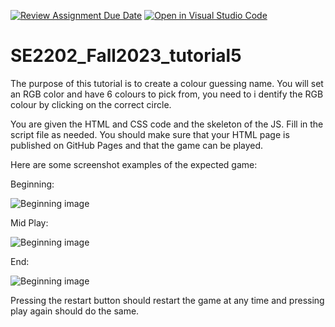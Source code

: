[![Review Assignment Due Date](https://classroom.github.com/assets/deadline-readme-button-24ddc0f5d75046c5622901739e7c5dd533143b0c8e959d652212380cedb1ea36.svg)](https://classroom.github.com/a/PJPP14qu)
[![Open in Visual Studio Code](https://classroom.github.com/assets/open-in-vscode-718a45dd9cf7e7f842a935f5ebbe5719a5e09af4491e668f4dbf3b35d5cca122.svg)](https://classroom.github.com/online_ide?assignment_repo_id=12788444&assignment_repo_type=AssignmentRepo)
# SE2202_Fall2023_tutorial5

The purpose of this tutorial is to create a colour guessing name.
You will set an RGB color and have 6 colours to pick from, you need to i
dentify the RGB colour by clicking on the correct circle. 

You are given the HTML and CSS code and the skeleton of the JS. Fill in the script file as needed. 
You should make sure that your HTML page is published on GitHub Pages and that the game can be played.

Here are some screenshot examples of the expected game: 

Beginning: 

![Beginning image](beginning.png)

Mid Play:

![Beginning image](mid.png)

End:

![Beginning image](end.png)

Pressing the restart button should restart the game at any time and pressing play again should do the same. 
